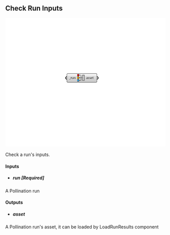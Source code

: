 ## Check Run Inputs

![](../../images/components/Check_Run_Inputs.png)


Check a run's inputs. 

#### Inputs
* ##### run [Required]
A Pollination run 

#### Outputs
* ##### asset
A Pollination run's asset, it can be loaded by LoadRunResults component 